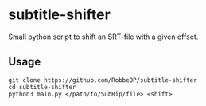 # subtitle-shifter
Small python script to shift an SRT-file with a given offset.

## Usage
```
git clone https://github.com/RobbeDP/subtitle-shifter
cd subtitle-shifter
python3 main.py </path/to/SubRip/file> <shift>
```